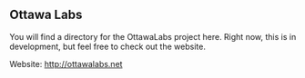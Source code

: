 ## Ottawa Labs

You will find a directory for the OttawaLabs project here. Right now, this is in development, but feel free to check out the website.

Website: http://ottawalabs.net
